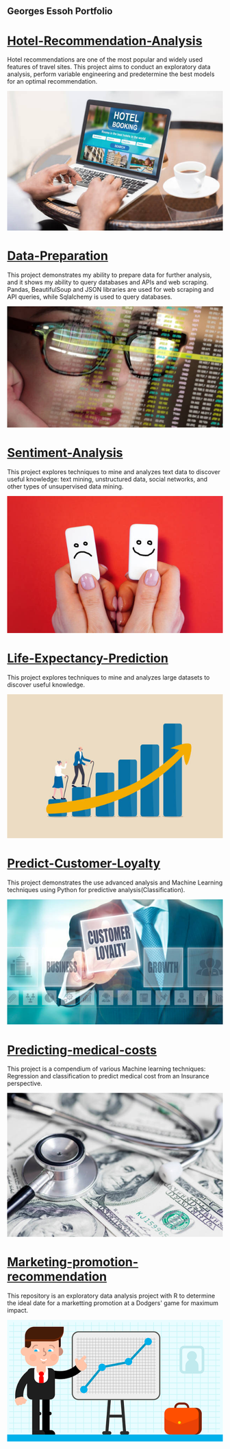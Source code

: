 ## Georges Essoh Portfolio


# [Hotel-Recommendation-Analysis](https://github.com/goessoh/Hotel-Recommendation-Analysis)
Hotel recommendations are one of the most popular and widely used features of travel sites. This project aims to conduct an exploratory data analysis, perform variable engineering and predetermine the best models for an optimal recommendation.

![](/Images/istockphoto-1256667384-612x612.jpg)



# [Data-Preparation](https://github.com/goessoh/Data-Preparation)
This project demonstrates my ability to prepare data for further analysis, and it shows my ability to query databases and APIs and web scraping.
Pandas, BeautifulSoup and JSON libraries are used for web scraping and API queries, while Sqlalchemy is used to query databases.

![](/Images/istockphoto-1165363914-612x612.jpg)


# [Sentiment-Analysis](https://github.com/goessoh/Sentiment-Analysis)
This project explores techniques to mine and analyzes text data to discover useful knowledge: text mining, unstructured data, social networks, and other types of unsupervised data mining.

![](/Images/istockphoto-1196964881-612x612.jpg)



# [Life-Expectancy-Prediction](https://github.com/goessoh/Life-Expectancy-Prediction)
This project explores techniques to mine and analyzes large datasets to discover useful knowledge.

![](/Images/istockphoto-1351036587-612x612.jpg)


# [Predict-Customer-Loyalty](https://github.com/goessoh/Predict-Customer-Loyalty)
This project demonstrates the use advanced analysis and Machine Learning techniques using Python for predictive analysis(Classification).

![](/Images/istockphoto-897409724-612x612.jpg)


# [Predicting-medical-costs]()
This project is a compendium of various Machine learning techniques: Regression and classification to predict medical cost from an Insurance perspective.

![](/Images/istockphoto-1263521165-612x612.jpg)


# [Marketing-promotion-recommendation]()
This repository is an exploratory data analysis project with R to determine the ideal date for a marketting promotion at a Dodgers' game for maximum impact.

![](/Images/business-3080799__340%20(1).jpg)
